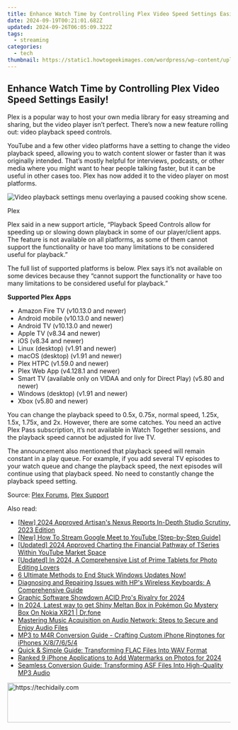 ```yaml
---
title: Enhance Watch Time by Controlling Plex Video Speed Settings Easily!
date: 2024-09-19T00:21:01.682Z
updated: 2024-09-26T06:05:09.322Z
tags:
  - streaming
categories:
  - tech
thumbnail: https://static1.howtogeekimages.com/wordpress/wp-content/uploads/2024/02/plex-hero-image.jpg
---
```


## Enhance Watch Time by Controlling Plex Video Speed Settings Easily!

Plex is a popular way to host your own media library for easy streaming and sharing, but the video player isn’t perfect. There’s now a new feature rolling out: video playback speed controls.

 YouTube and a few other video platforms have a setting to change the video playback speed, allowing you to watch content slower or faster than it was originally intended. That’s mostly helpful for interviews, podcasts, or other media where you might want to hear people talking faster, but it can be useful in other cases too. Plex has now added it to the video player on most platforms.

![Video playback settings menu overlaying a paused cooking show scene.](https://static1.howtogeekimages.com/wordpress/wp-content/uploads/2024/05/cursor_and_-_arrested_development_-_s1_-_e2_-_and_canvas_in_cs-team_-_plex_-_slack.png) 

Plex

 Plex said in a new support article, “Playback Speed Controls allow for speeding up or slowing down playback in some of our player/client apps. The feature is not available on all platforms, as some of them cannot support the functionality or have too many limitations to be considered useful for playback.”

 The full list of supported platforms is below. Plex says it’s not available on some devices because they “cannot support the functionality or have too many limitations to be considered useful for playback.”

**Supported Plex Apps** 

* Amazon Fire TV (v10.13.0 and newer)
* Android mobile (v10.13.0 and newer)
* Android TV (v10.13.0 and newer)
* Apple TV (v8.34 and newer)
* iOS (v8.34 and newer)
* Linux (desktop) (v1.91 and newer)
* macOS (desktop) (v1.91 and newer)
* Plex HTPC (v1.59.0 and newer)
* Plex Web App (v4.128.1 and newer)
* Smart TV (available only on VIDAA and only for Direct Play) (v5.80 and newer)
* Windows (desktop) (v1.91 and newer)
* Xbox (v5.80 and newer)

 You can change the playback speed to 0.5x, 0.75x, normal speed, 1.25x, 1.5x, 1.75x, and 2x. However, there are some catches. You need an active Plex Pass subscription, it’s not available in Watch Together sessions, and the playback speed cannot be adjusted for live TV.

 The announcement also mentioned that playback speed will remain constant in a play queue. For example, if you add several TV episodes to your watch queue and change the playback speed, the next episodes will continue using that playback speed. No need to constantly change the playback speed setting.

 Source: [Plex Forums](https://forums.plex.tv/t/video-playback-speed-controls/877681), [Plex Support](https://support.plex.tv/articles/video-playback-speed-controls/)

<ins class="adsbygoogle"
     style="display:block"
     data-ad-format="autorelaxed"
     data-ad-client="ca-pub-7571918770474297"
     data-ad-slot="1223367746"></ins>

<ins class="adsbygoogle"
     style="display:block"
     data-ad-client="ca-pub-7571918770474297"
     data-ad-slot="8358498916"
     data-ad-format="auto"
     data-full-width-responsive="true"></ins>

<span class="atpl-alsoreadstyle">Also read:</span>
<div><ul>
<li><a href="https://fox-access.techidaily.com/new-2024-approved-artisans-nexus-reports-in-depth-studio-scrutiny-2023-edition/"><u>[New] 2024 Approved Artisan's Nexus Reports In-Depth Studio Scrutiny, 2023 Edition</u></a></li>
<li><a href="https://youtube-data.techidaily.com/ow-to-stream-google-meet-to-youtube-step-by-step-guide/"><u>[New] How To Stream Google Meet to YouTube [Step-by-Step Guide]</u></a></li>
<li><a href="https://youtube-lab.techidaily.com/ed-2024-approved-charting-the-financial-pathway-of-tseries-within-youtube-market-space/"><u>[Updated] 2024 Approved Charting the Financial Pathway of TSeries Within YouTube Market Space</u></a></li>
<li><a href="https://fox-glue.techidaily.com/updated-in-2024-a-comprehensive-list-of-prime-tablets-for-photo-editing-lovers/"><u>[Updated] In 2024, A Comprehensive List of Prime Tablets for Photo Editing Lovers</u></a></li>
<li><a href="https://win11-tips.techidaily.com/6-ultimate-methods-to-end-stuck-windows-updates-now/"><u>6 Ultimate Methods to End Stuck Windows Updates Now!</u></a></li>
<li><a href="https://driver-error.techidaily.com/diagnosing-and-repairing-issues-with-hps-wireless-keyboards-a-comprehensive-guide/"><u>Diagnosing and Repairing Issues with HP's Wireless Keyboards: A Comprehensive Guide</u></a></li>
<li><a href="https://fox-access.techidaily.com/graphic-software-showdown-acid-pros-rivalry-for-2024/"><u>Graphic Software Showdown ACID Pro's Rivalry for 2024</u></a></li>
<li><a href="https://android-pokemon-go.techidaily.com/in-2024-latest-way-to-get-shiny-meltan-box-in-pokemon-go-mystery-box-on-nokia-xr21-drfone-by-drfone-virtual-android/"><u>In 2024, Latest way to get Shiny Meltan Box in Pokémon Go Mystery Box On Nokia XR21 | Dr.fone</u></a></li>
<li><a href="https://media-tips.techidaily.com/mastering-music-acquisition-on-audio-network-steps-to-secure-and-enjoy-audio-files/"><u>Mastering Music Acquisition on Audio Network: Steps to Secure and Enjoy Audio Files</u></a></li>
<li><a href="https://media-tips.techidaily.com/mp3-to-m4r-conversion-guide-crafting-custom-iphone-ringtones-for-iphones-x87654/"><u>MP3 to M4R Conversion Guide - Crafting Custom iPhone Ringtones for iPhones X/8/7/6/5/4</u></a></li>
<li><a href="https://media-tips.techidaily.com/quick-and-simple-guide-transforming-flac-files-into-wav-format/"><u>Quick & Simple Guide: Transforming FLAC Files Into WAV Format</u></a></li>
<li><a href="https://extra-guidance.techidaily.com/ranked-9-iphone-applications-to-add-watermarks-on-photos-for-2024/"><u>Ranked 9 iPhone Applications to Add Watermarks on Photos for 2024</u></a></li>
<li><a href="https://media-tips.techidaily.com/seamless-conversion-guide-transforming-asf-files-into-high-quality-mp3-audio/"><u>Seamless Conversion Guide: Transforming ASF Files Into High-Quality MP3 Audio</u></a></li>
</ul></div>

<!-- affiliate ads begin -->
<a href="https://aligracehair.sjv.io/c/5597632/2036501/19272" target="_top" id="2036501">
  <img src="//a.impactradius-go.com/display-ad/19272-2036501" border="0" alt="https://techidaily.com" width="728" height="90"/>
</a>
<img height="0" width="0" src="https://aligracehair.sjv.io/i/5597632/2036501/19272" style="position:absolute;visibility:hidden;" border="0" />
<!-- affiliate ads end -->

